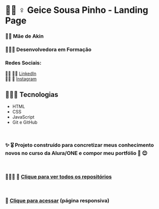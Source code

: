 # 👩🏿 ♀️ Geice Sousa Pinho - Landing Page

<h3> 👶🏽 Mãe de Akin  </h3>
<h3> 👩🏾‍🎓 Desenvolvedora em Formação </h3>
<h3> Redes Sociais: </h3>
      🤝🏾 👋🏾 <a href="https://www.linkedin.com/in/geice-sousa-pinho-92703681/">LinkedIn</a> <br>
      👋🏾 🍻 <a href="https://www.instagram.com/psgeice/">Instagram</a>
 
 <br>
 
 ## 👩🏾‍💻 Tecnologias
- HTML
- CSS 
- JavaScript
- Git e GitHub

<br>

### ✨ 🎖️ Projeto construído para concretizar meus conhecimento novos no curso da Alura/ONE e compor meu portfólio 🌺 😊

<br>

### 👩🏾‍💼 💼 [Clique para ver todos os repositórios](https://github.com/Geice-Sousa?tab=repositories)

<br>

### 🎯 [Clique para acessar](https://geice-sousa.github.io/GeiceSousa-landingPage/) (página responsiva)
